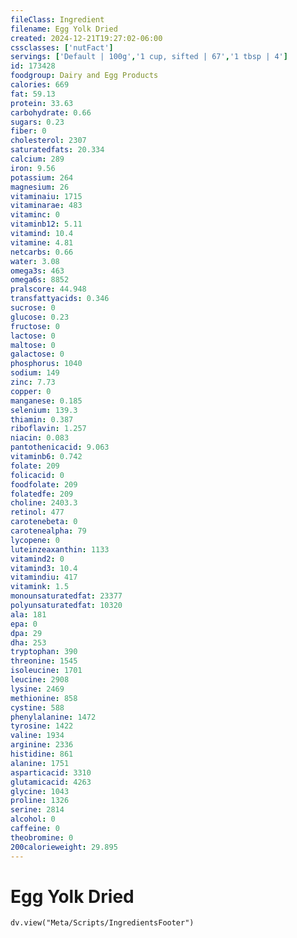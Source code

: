 ```yaml
---
fileClass: Ingredient
filename: Egg Yolk Dried
created: 2024-12-21T19:27:02-06:00
cssclasses: ['nutFact']
servings: ['Default | 100g','1 cup, sifted | 67','1 tbsp | 4']
id: 173428
foodgroup: Dairy and Egg Products
calories: 669
fat: 59.13
protein: 33.63
carbohydrate: 0.66
sugars: 0.23
fiber: 0
cholesterol: 2307
saturatedfats: 20.334
calcium: 289
iron: 9.56
potassium: 264
magnesium: 26
vitaminaiu: 1715
vitaminarae: 483
vitaminc: 0
vitaminb12: 5.11
vitamind: 10.4
vitamine: 4.81
netcarbs: 0.66
water: 3.08
omega3s: 463
omega6s: 8852
pralscore: 44.948
transfattyacids: 0.346
sucrose: 0
glucose: 0.23
fructose: 0
lactose: 0
maltose: 0
galactose: 0
phosphorus: 1040
sodium: 149
zinc: 7.73
copper: 0
manganese: 0.185
selenium: 139.3
thiamin: 0.387
riboflavin: 1.257
niacin: 0.083
pantothenicacid: 9.063
vitaminb6: 0.742
folate: 209
folicacid: 0
foodfolate: 209
folatedfe: 209
choline: 2403.3
retinol: 477
carotenebeta: 0
carotenealpha: 79
lycopene: 0
luteinzeaxanthin: 1133
vitamind2: 0
vitamind3: 10.4
vitamindiu: 417
vitamink: 1.5
monounsaturatedfat: 23377
polyunsaturatedfat: 10320
ala: 181
epa: 0
dpa: 29
dha: 253
tryptophan: 390
threonine: 1545
isoleucine: 1701
leucine: 2908
lysine: 2469
methionine: 858
cystine: 588
phenylalanine: 1472
tyrosine: 1422
valine: 1934
arginine: 2336
histidine: 861
alanine: 1751
asparticacid: 3310
glutamicacid: 4263
glycine: 1043
proline: 1326
serine: 2814
alcohol: 0
caffeine: 0
theobromine: 0
200calorieweight: 29.895
---
```


# Egg Yolk Dried

```dataviewjs
dv.view("Meta/Scripts/IngredientsFooter")
```